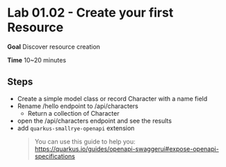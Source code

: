 # Lab 01.02 - Create your first Resource

**Goal** Discover resource creation

**Time** 10~20 minutes

## Steps

- Create a simple model class or record Character with a name field
- Rename /hello endpoint to /api/characters
  - Return a collection of Character
- open the /api/characters endpoint and see the results
- add `quarkus-smallrye-openapi` extension
  > You can use this guide to help you: https://quarkus.io/guides/openapi-swaggerui#expose-openapi-specifications
